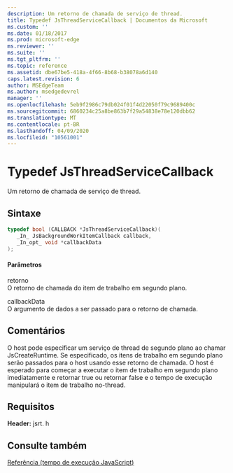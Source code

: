 ```yaml
---
description: Um retorno de chamada de serviço de thread.
title: Typedef JsThreadServiceCallback | Documentos da Microsoft
ms.custom: ''
ms.date: 01/18/2017
ms.prod: microsoft-edge
ms.reviewer: ''
ms.suite: ''
ms.tgt_pltfrm: ''
ms.topic: reference
ms.assetid: dbe67be5-418a-4f66-8b68-b38078a6d140
caps.latest.revision: 6
author: MSEdgeTeam
ms.author: msedgedevrel
manager: ''
ms.openlocfilehash: 5eb9f2986c79db024f01f4d22050f79c9689400c
ms.sourcegitcommit: 6860234c25a8be863b7f29a54838e78e120dbb62
ms.translationtype: MT
ms.contentlocale: pt-BR
ms.lasthandoff: 04/09/2020
ms.locfileid: "10561001"
---
```

# Typedef JsThreadServiceCallback
Um retorno de chamada de serviço de thread.  
  
## Sintaxe  
  
```cpp  
typedef bool (CALLBACK *JsThreadServiceCallback)(  
   _In_ JsBackgroundWorkItemCallback callback,  
   _In_opt_ void *callbackData  
);  
```  
  
#### Parâmetros  
 retorno  
 O retorno de chamada do item de trabalho em segundo plano.  
  
 callbackData  
 O argumento de dados a ser passado para o retorno de chamada.  
  
## Comentários  
 O host pode especificar um serviço de thread de segundo plano ao chamar JsCreateRuntime. Se especificado, os itens de trabalho em segundo plano serão passados para o host usando esse retorno de chamada. O host é esperado para começar a executar o item de trabalho em segundo plano imediatamente e retornar true ou retornar false e o tempo de execução manipulará o item de trabalho no-thread.  
  
## Requisitos  
 **Header:** jsrt. h  
  
## Consulte também  
 [Referência (tempo de execução JavaScript)](../chakra-hosting/reference-javascript-runtime.md)